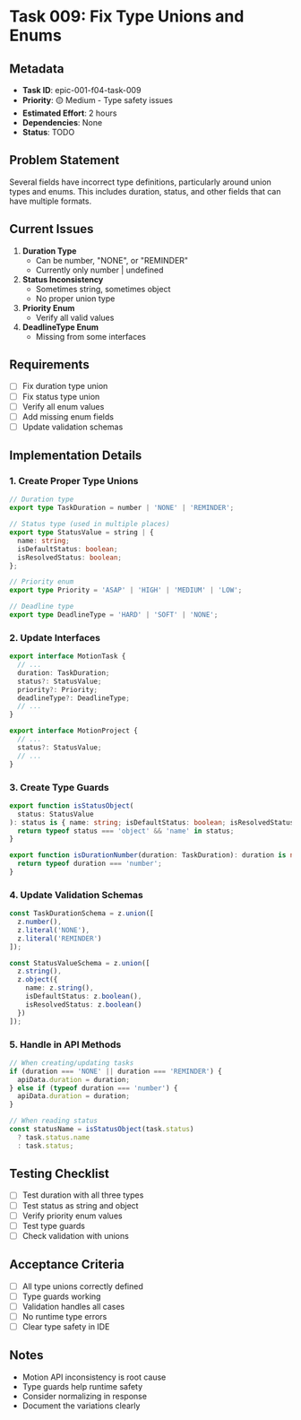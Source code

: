 # Task 009: Fix Type Unions and Enums

## Metadata
- **Task ID**: epic-001-f04-task-009
- **Priority**: 🟡 Medium - Type safety issues
- **Estimated Effort**: 2 hours
- **Dependencies**: None
- **Status**: TODO

## Problem Statement
Several fields have incorrect type definitions, particularly around union types and enums. This includes duration, status, and other fields that can have multiple formats.

## Current Issues
1. **Duration Type**
   - Can be number, "NONE", or "REMINDER"
   - Currently only number | undefined
2. **Status Inconsistency**
   - Sometimes string, sometimes object
   - No proper union type
3. **Priority Enum**
   - Verify all valid values
4. **DeadlineType Enum**
   - Missing from some interfaces

## Requirements
- [ ] Fix duration type union
- [ ] Fix status type union
- [ ] Verify all enum values
- [ ] Add missing enum fields
- [ ] Update validation schemas

## Implementation Details

### 1. Create Proper Type Unions
```typescript
// Duration type
export type TaskDuration = number | 'NONE' | 'REMINDER';

// Status type (used in multiple places)
export type StatusValue = string | {
  name: string;
  isDefaultStatus: boolean;
  isResolvedStatus: boolean;
};

// Priority enum
export type Priority = 'ASAP' | 'HIGH' | 'MEDIUM' | 'LOW';

// Deadline type
export type DeadlineType = 'HARD' | 'SOFT' | 'NONE';
```

### 2. Update Interfaces
```typescript
export interface MotionTask {
  // ...
  duration: TaskDuration;
  status?: StatusValue;
  priority?: Priority;
  deadlineType?: DeadlineType;
  // ...
}

export interface MotionProject {
  // ...
  status?: StatusValue;
  // ...
}
```

### 3. Create Type Guards
```typescript
export function isStatusObject(
  status: StatusValue
): status is { name: string; isDefaultStatus: boolean; isResolvedStatus: boolean } {
  return typeof status === 'object' && 'name' in status;
}

export function isDurationNumber(duration: TaskDuration): duration is number {
  return typeof duration === 'number';
}
```

### 4. Update Validation Schemas
```typescript
const TaskDurationSchema = z.union([
  z.number(),
  z.literal('NONE'),
  z.literal('REMINDER')
]);

const StatusValueSchema = z.union([
  z.string(),
  z.object({
    name: z.string(),
    isDefaultStatus: z.boolean(),
    isResolvedStatus: z.boolean()
  })
]);
```

### 5. Handle in API Methods
```typescript
// When creating/updating tasks
if (duration === 'NONE' || duration === 'REMINDER') {
  apiData.duration = duration;
} else if (typeof duration === 'number') {
  apiData.duration = duration;
}

// When reading status
const statusName = isStatusObject(task.status) 
  ? task.status.name 
  : task.status;
```

## Testing Checklist
- [ ] Test duration with all three types
- [ ] Test status as string and object
- [ ] Verify priority enum values
- [ ] Test type guards
- [ ] Check validation with unions

## Acceptance Criteria
- [ ] All type unions correctly defined
- [ ] Type guards working
- [ ] Validation handles all cases
- [ ] No runtime type errors
- [ ] Clear type safety in IDE

## Notes
- Motion API inconsistency is root cause
- Type guards help runtime safety
- Consider normalizing in response
- Document the variations clearly